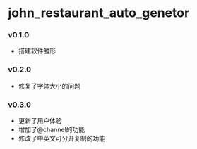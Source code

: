 # john_restaurant_auto_genetor



### v0.1.0

- 搭建软件雏形

### v0.2.0

- 修复了字体大小的问题

### v0.3.0

- 更新了用户体验
- 增加了@channel的功能
- 修改了中英文可分开复制的功能
